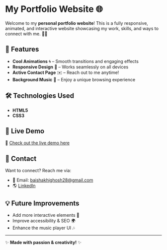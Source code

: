 # My Portfolio Website 🌐

Welcome to my **personal portfolio website**! This is a fully responsive, animated, and interactive website showcasing my work, skills, and ways to connect with me. 🎨✨

## 🚀 Features
- **Cool Animations** 🌀 – Smooth transitions and engaging effects
- **Responsive Design** 📱 – Works seamlessly on all devices
- **Active Contact Page** ✉️ – Reach out to me anytime!
- **Background Music** 🎵 – Enjoy a unique browsing experience

## 🛠️ Technologies Used
- **HTML5**
- **CSS3**

## 🎥 Live Demo
🔗 [Check out the live demo here](#https://ayushmangh.github.io/portfolio-website/index.html)


## 📩 Contact
Want to connect? Reach me via:
- 📧 Email: baishakhighosh28@gmail.com
- 🌎 [LinkedIn](#https://www.linkedin.com/in/ayushman-ghosh-479233297/) 

## 💡 Future Improvements
- Add more interactive elements 🔧
- Improve accessibility & SEO 🌍
- Enhance the music player UI 🎶


---
✨ **Made with passion & creativity!** ✨
